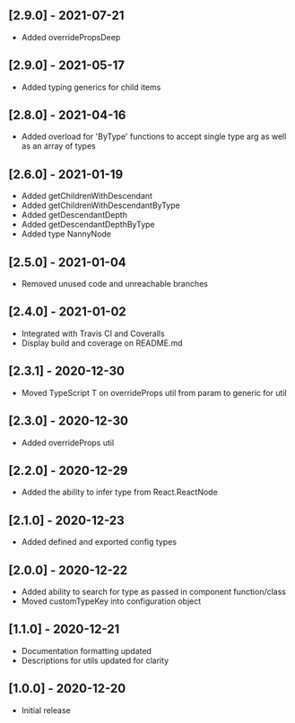 ## [2.9.0] - 2021-07-21
- Added overridePropsDeep

## [2.9.0] - 2021-05-17
- Added typing generics for child items

## [2.8.0] - 2021-04-16
- Added overload for 'ByType' functions to accept single type arg as well as an array of types

## [2.6.0] - 2021-01-19
- Added getChildrenWithDescendant
- Added getChildrenWithDescendantByType
- Added getDescendantDepth
- Added getDescendantDepthByType
- Added type NannyNode

## [2.5.0] - 2021-01-04
- Removed unused code and unreachable branches

## [2.4.0] - 2021-01-02
- Integrated with Travis CI and Coveralls
- Display build and coverage on README.md

## [2.3.1] - 2020-12-30
- Moved TypeScript T on overrideProps util from param to generic for util

## [2.3.0] - 2020-12-30
- Added overrideProps util

## [2.2.0] - 2020-12-29
- Added the ability to infer type from React.ReactNode

## [2.1.0] - 2020-12-23
- Added defined and exported config types

## [2.0.0] - 2020-12-22
- Added ability to search for type as passed in component function/class
- Moved customTypeKey into configuration object

## [1.1.0] - 2020-12-21
- Documentation formatting updated
- Descriptions for utils updated for clarity

## [1.0.0] - 2020-12-20
- Initial release